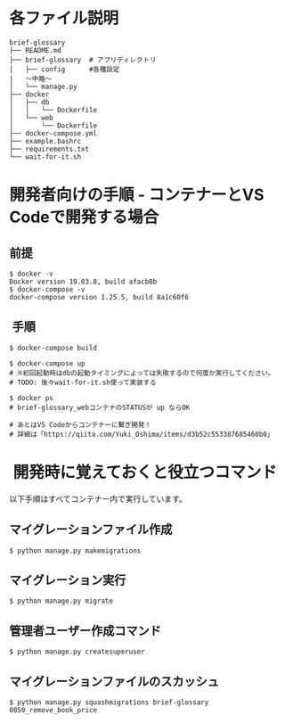 # 各ファイル説明

```
brief-glossary
├── README.md
├── brief-glossary  # アプリディレクトリ
│   ├── config      #各種設定
|   〜中略〜
│   └── manage.py
├── docker
│   ├── db
│   │   └── Dockerfile
│   └── web
│       └── Dockerfile
├── docker-compose.yml
├── example.bashrc
├── requirements.txt
└── wait-for-it.sh
```

# 開発者向けの手順 - コンテナーとVS Codeで開発する場合

## 前提
```
$ docker -v
Docker version 19.03.8, build afacb8b
$ docker-compose -v
docker-compose version 1.25.5, build 8a1c60f6
```

##  手順
```
$ docker-compose build

$ docker-compose up
# ※初回起動時はdbの起動タイミングによっては失敗するので何度か実行してください。
# TODO: 後々wait-for-it.sh使って実装する

$ docker ps
# brief-glossary_webコンテナのSTATUSが up ならOK

# あとはVS Codeからコンテナーに繋ぎ開発！
# 詳細は「https://qiita.com/Yuki_Oshima/items/d3b52c553387685460b0」
```

#  開発時に覚えておくと役立つコマンド

以下手順はすべてコンテナー内で実行しています。

## マイグレーションファイル作成
```
$ python manage.py makemigrations
```

## マイグレーション実行
```
$ python manage.py migrate
```

## 管理者ユーザー作成コマンド
```
$ python manage.py createsuperuser
```

## マイグレーションファイルのスカッシュ
```
$ python manage.py squashmigrations brief-glossary 0050_remove_book_price
```
